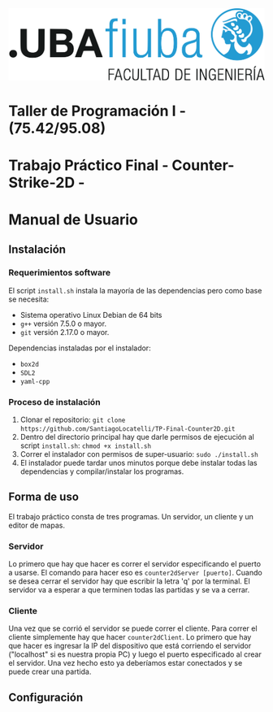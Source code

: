 <img src='img/logo_fiuba.png?raw=true'>

# Taller de Programación I - (75.42/95.08)
# Trabajo Práctico Final - Counter-Strike-2D -

# Manual de Usuario

## Instalación
### Requerimientos software
El script `install.sh` instala la mayoría de las dependencias pero como base se necesita:
- Sistema operativo Linux Debian de 64 bits
- `g++` versión 7.5.0 o mayor.
- `git` versión 2.17.0 o mayor.

Dependencias instaladas por el instalador:
- `box2d`
- `SDL2`
- `yaml-cpp`

### Proceso de instalación
1. Clonar el repositorio: `git clone https://github.com/SantiagoLocatelli/TP-Final-Counter2D.git`
2. Dentro del directorio principal hay que darle permisos de ejecución al script `install.sh`: `chmod +x install.sh`
3. Correr el instalador con permisos de super-usuario: `sudo ./install.sh` 
4. El instalador puede tardar unos minutos porque debe instalar todas las dependencias y compilar/instalar los programas.

## Forma de uso
El trabajo práctico consta de tres programas. Un servidor, un cliente y un editor de mapas.
### Servidor
Lo primero que hay que hacer es correr el servidor especificando el puerto a usarse. El comando para hacer eso es `counter2dServer [puerto]`. Cuando se desea cerrar el servidor hay que escribir la letra 'q' por la terminal. El servidor va a esperar a que terminen todas las partidas y se va a cerrar.
### Cliente
Una vez que se corrió el servidor se puede correr el cliente. Para correr el cliente simplemente hay que hacer `counter2dClient`.
Lo primero que hay que hacer es ingresar la IP del dispositivo que está corriendo el servidor ("localhost" si es nuestra propia PC) y luego el puerto especificado al crear el servidor. Una vez hecho esto ya deberíamos estar conectados y se puede crear una partida.


## Configuración